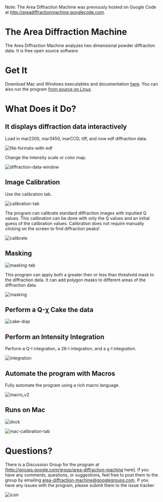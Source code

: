 Note: The Area Diffraction Machine was previously hosted on Google Code at http://areadiffractionmachine.googlecode.com.

# The Area Diffraction Machine

The Area Diffraction Machine analyzes two dimensional powder diffraction data. It is free open source software.

# Get It 

Download Mac and Windows executables and documentation [here](https://github.com/joshualande/AreaDiffractionMachine/tree/master/Downloads).
You can also run the program [from source on Linux](https://github.com/joshualande/AreaDiffractionMachine/wiki/Build-On-Linux).

# What Does it Do?

## It displays diffraction data interactively

Load in mar2300, mar3450, marCCD, tiff, and now edf diffraction data.

![file-formats-with-edf](https://raw.github.com/joshualande/AreaDiffractionMachine/master/media_files/file-formats-with-edf.jpg)

Change the intensity scale or color map.

![diffraction-data-window](https://raw.github.com/joshualande/AreaDiffractionMachine/master/media_files/diffraction-data-window.jpg)

## Image Calibration
 
Use the calibration tab.

![calibration-tab](https://raw.github.com/joshualande/AreaDiffractionMachine/master/media_files/calibration-tab.jpg)

The program can calibrate standard diffraction images with inputted Q values. This calibration can be done with only the Q values and an initial guess of the calibration values. Calibration does not require manually clicking on the screen to find diffraction peaks!

![calibrate](https://raw.github.com/joshualande/AreaDiffractionMachine/master/media_files/calibrate.jpg)

## Masking

![masking-tab](https://raw.github.com/joshualande/AreaDiffractionMachine/master/media_files/masking-tab.jpg)

This program can apply both a greater then or less than threshold mask to the diffraction data. It can add polygon masks to different areas of the diffraction data.

![masking](https://raw.github.com/joshualande/AreaDiffractionMachine/master/media_files/masking.jpg)

## Perform a Q-χ Cake the data

![cake-disp](https://raw.github.com/joshualande/AreaDiffractionMachine/master/media_files/cake-disp.jpg)

## Perform an Intensity Integration 

Perform a Q-I integration, a 2θ-I integration, and a χ-I integration. 

![integration](https://raw.github.com/joshualande/AreaDiffractionMachine/master/media_files/integration.jpg)


## Automate the program with Macros

Fully automate the program using a rich macro language.

![macro_v2](https://raw.github.com/joshualande/AreaDiffractionMachine/master/media_files/macro_v2.jpg)

## Runs on Mac

![dock](https://raw.github.com/joshualande/AreaDiffractionMachine/master/media_files/dock.jpg)

![mac-calibration-tab](https://raw.github.com/joshualande/AreaDiffractionMachine/master/media_files/mac-calibration-tab.jpg)

# Questions?

There is a Discussion Group for the program at [http://groups.google.com/group/area-diffraction-machine here]. If you have any comments, questions, or suggestions, feel free to post them to the group by emailing [area-diffraction-machine@googlegroups.com](mailto:area-diffraction-machine@googlegroups.com). If you have any issues with the program, please submit them to the issue tracker.

![icon](https://raw.github.com/joshualande/AreaDiffractionMachine/master/media_files/icon.jpg)
